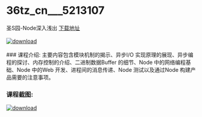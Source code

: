 # 36tz_cn___5213107
圣S园-Node深入浅出
[下载地址](http://www.36tz.cn/article/5213107 "下载地址")
<br/></br>[![download](http://36tz.cn/muke_img/2020_05_2-88-300x204.png "下载地址")](http://www.36tz.cn/article/5213107 "下载地址")
<br/></br>### 课程介绍:
主要内容包含模块机制的揭示、异步I/O 实现原理的展现、异步编程的探讨、内存控制的介绍、二进制数据Buffer 的细节、Node 中的网络编程基础、Node 中的Web 开发、进程间的消息传递、Node 测试以及通过Node 构建产品需要的注意事项。

### 课程截图:
[![download](http://36tz.cn/muke_img/2020_05_1-96.png "下载地址")](http://www.36tz.cn/article/5213107 "下载地址")
